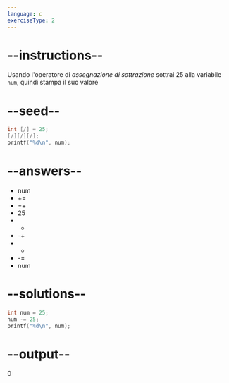 ```yaml
---
language: c
exerciseType: 2
---
```


# --instructions--

Usando l'operatore di *assegnazione di sottrazione* sottrai 25 alla variabile `num`, quindi stampa il suo valore

# --seed--

```c
int [/] = 25;
[/][/][/];
printf("%d\n", num);
```

# --answers--

- num
-  += 
-  =+ 
- 25
-  + 
-  -+ 
-  - 
-  -= 
- num

# --solutions--

```c
int num = 25;
num -= 25;
printf("%d\n", num);
```

# --output--

0
